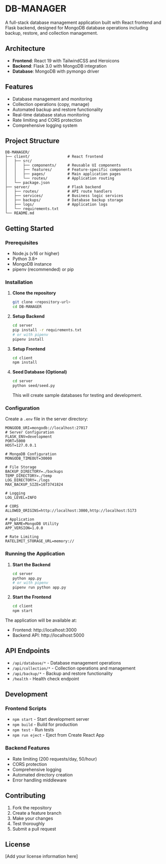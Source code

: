 # DB-MANAGER

A full-stack database management application built with React frontend and Flask backend, designed for MongoDB database operations including backup, restore, and collection management.

## Architecture

- **Frontend**: React 19 with TailwindCSS and Heroicons
- **Backend**: Flask 3.0 with MongoDB integration
- **Database**: MongoDB with pymongo driver

## Features

- Database management and monitoring
- Collection operations (copy, manage)
- Automated backup and restore functionality
- Real-time database status monitoring
- Rate limiting and CORS protection
- Comprehensive logging system

## Project Structure

```
DB-MANAGER/
├── client/                 # React frontend
│   ├── src/
│   │   ├── components/     # Reusable UI components
│   │   ├── features/       # Feature-specific components
│   │   ├── pages/          # Main application pages
│   │   └── routes/         # Application routing
│   └── package.json
├── server/                 # Flask backend
│   ├── routes/             # API route handlers
│   ├── services/           # Business logic services
│   ├── backups/            # Database backup storage
│   ├── logs/               # Application logs
│   └── requirements.txt
└── README.md
```

## Getting Started

### Prerequisites

- Node.js (v16 or higher)
- Python 3.8+
- MongoDB instance
- pipenv (recommended) or pip

### Installation

1. **Clone the repository**
   ```bash
   git clone <repository-url>
   cd DB-MANAGER
   ```

2. **Setup Backend**
   ```bash
   cd server
   pip install -r requirements.txt
   # or with pipenv
   pipenv install
   ```

3. **Setup Frontend**
   ```bash
   cd client
   npm install
   ```

4. **Seed Database (Optional)**
   ```bash
   cd server
   python seed/seed.py
   ```
   This will create sample databases for testing and development.

### Configuration

Create a `.env` file in the server directory:

```env
MONGODB_URI=mongodb://localhost:27017
# Server Configuration
FLASK_ENV=development
PORT=5000
HOST=127.0.0.1

# MongoDB Configuration
MONGODB_TIMEOUT=30000

# File Storage
BACKUP_DIRECTORY=./backups
TEMP_DIRECTORY=./temp
LOG_DIRECTORY=./logs
MAX_BACKUP_SIZE=1073741824

# Logging
LOG_LEVEL=INFO

# CORS
ALLOWED_ORIGINS=http://localhost:3000,http://localhost:5173

# Application
APP_NAME=MongoDB Utility
APP_VERSION=1.0.0

# Rate Limiting
RATELIMIT_STORAGE_URL=memory://
```

### Running the Application

1. **Start the Backend**
   ```bash
   cd server
   python app.py
   # or with pipenv
   pipenv run python app.py
   ```

2. **Start the Frontend**
   ```bash
   cd client
   npm start
   ```

The application will be available at:
- Frontend: http://localhost:3000
- Backend API: http://localhost:5000

## API Endpoints

- `/api/database/*` - Database management operations
- `/api/collection/*` - Collection operations and management
- `/api/backup/*` - Backup and restore functionality
- `/health` - Health check endpoint

## Development

### Frontend Scripts

- `npm start` - Start development server
- `npm build` - Build for production
- `npm test` - Run tests
- `npm run eject` - Eject from Create React App

### Backend Features

- Rate limiting (200 requests/day, 50/hour)
- CORS protection
- Comprehensive logging
- Automated directory creation
- Error handling middleware

## Contributing

1. Fork the repository
2. Create a feature branch
3. Make your changes
4. Test thoroughly
5. Submit a pull request

## License

[Add your license information here]
